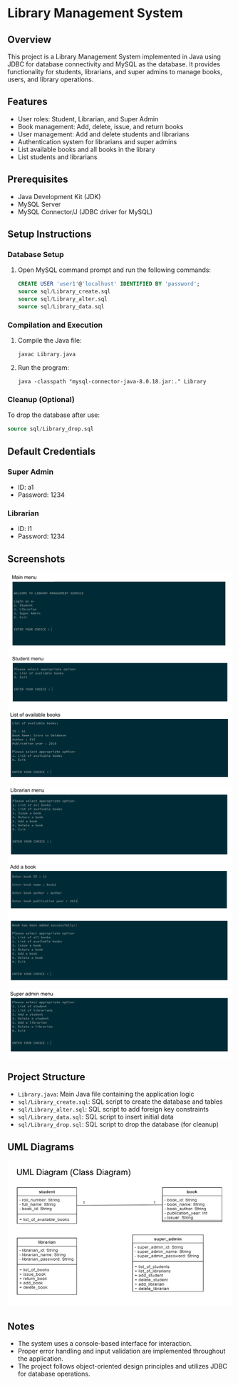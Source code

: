 # Library Management System

## Overview
This project is a Library Management System implemented in Java using JDBC for database connectivity and MySQL as the database. It provides functionality for students, librarians, and super admins to manage books, users, and library operations.

## Features
- User roles: Student, Librarian, and Super Admin
- Book management: Add, delete, issue, and return books
- User management: Add and delete students and librarians
- Authentication system for librarians and super admins
- List available books and all books in the library
- List students and librarians

## Prerequisites
- Java Development Kit (JDK)
- MySQL Server
- MySQL Connector/J (JDBC driver for MySQL)

## Setup Instructions

### Database Setup
1. Open MySQL command prompt and run the following commands:
   ```sql
   CREATE USER 'user1'@'localhost' IDENTIFIED BY 'password';
   source sql/Library_create.sql
   source sql/Library_alter.sql
   source sql/Library_data.sql
   ```

### Compilation and Execution
1. Compile the Java file:
   ```
   javac Library.java
   ```
2. Run the program:
   ```
   java -classpath "mysql-connector-java-8.0.18.jar:." Library
   ```

### Cleanup (Optional)
To drop the database after use:
```sql
source sql/Library_drop.sql
```

## Default Credentials

### Super Admin
- ID: a1
- Password: 1234

### Librarian
- ID: l1
- Password: 1234

## Screenshots

<img src="./screenshots/Screenshot 2024-09-04 015821.png" alt="Screenshot 1" />

<img src="./screenshots/Screenshot 2024-09-04 015837.png" alt="Screenshot 2" />

<img src="./screenshots/Screenshot 2024-09-04 015901.png" alt="Screenshot 3" />

<img src="./screenshots/Screenshot 2024-09-04 015913.png" alt="Screenshot 4" />

<img src="./screenshots/Screenshot 2024-09-04 015924.png" alt="Screenshot 5" />

<img src="./screenshots/Screenshot 2024-09-04 015940.png" alt="Screenshot 6" />

<img src="./screenshots/Screenshot 2024-09-04 015952.png" alt="Screenshot 7" />

## Project Structure

- `Library.java`: Main Java file containing the application logic
- `sql/Library_create.sql`: SQL script to create the database and tables
- `sql/Library_alter.sql`: SQL script to add foreign key constraints
- `sql/Library_data.sql`: SQL script to insert initial data
- `sql/Library_drop.sql`: SQL script to drop the database (for cleanup)

## UML Diagrams

<img src="./screenshots/Screenshot 2024-09-04 015655.png" alt="Screenshot 8" />

## Notes
- The system uses a console-based interface for interaction.
- Proper error handling and input validation are implemented throughout the application.
- The project follows object-oriented design principles and utilizes JDBC for database operations.
